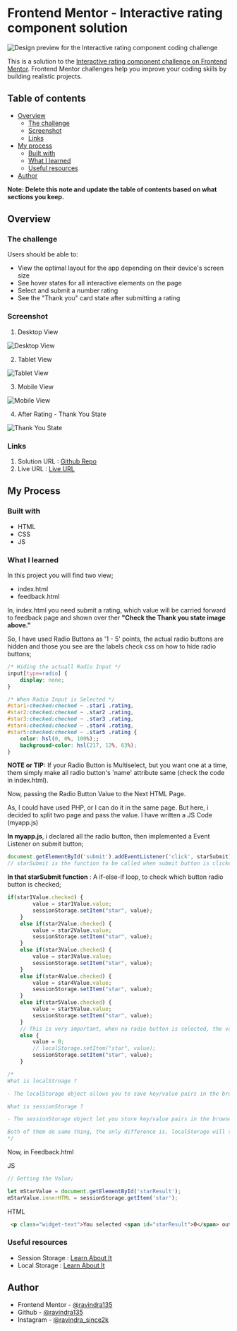 # Frontend Mentor - Interactive rating component solution

![Design preview for the Interactive rating component coding challenge](./images/desktopView.jpeg)


This is a solution to the [Interactive rating component challenge on Frontend Mentor](https://www.frontendmentor.io/challenges/interactive-rating-component-koxpeBUmI). Frontend Mentor challenges help you improve your coding skills by building realistic projects.

## Table of contents

- [Overview](#overview)
  - [The challenge](#the-challenge)
  - [Screenshot](#screenshot)
  - [Links](#links)
- [My process](#my-process)
  - [Built with](#built-with)
  - [What I learned](#what-i-learned)
  - [Useful resources](#useful-resources)
- [Author](#author)

**Note: Delete this note and update the table of contents based on what sections you keep.**

## Overview

### The challenge

Users should be able to:

- View the optimal layout for the app depending on their device's screen size
- See hover states for all interactive elements on the page
- Select and submit a number rating
- See the "Thank you" card state after submitting a rating

### Screenshot

1. Desktop View

![Desktop View](./images/desktopView.jpeg)

2. Tablet View

![Tablet View](./images/tabletView.png)

3. Mobile View

![Mobile View](./images/mobileView.png)

4. After Rating - Thank You State

![Thank You State](./images/thankyoustate.jpeg)


### Links

1. Solution URL : [Github Repo](https://github.com/ravindra135/interactive-rating-component-main)
2. Live URL     : [Live URL](https://ravindra135.github.io/interactive-rating-component-main/)

## My Process

### Built with

- HTML
- CSS
- JS

### What I learned

In this project you will find two view;
- index.html
- feedback.html

In, index.html you need submit a rating, which value will be carried forward to feedback page and shown over ther **"Check the Thank you state image above."**

So, I have used Radio Buttons as '1 - 5' points, the actual radio buttons are hidden and those you see are the labels check css on how to hide radio buttons;

```css
/* Hiding the actuall Radio Input */
input[type=radio] {
    display: none;
}

/* When Radio Input is Selected */
#star1:checked:checked ~ .star1 .rating,
#star2:checked:checked ~ .star2 .rating,
#star3:checked:checked ~ .star3 .rating,
#star4:checked:checked ~ .star4 .rating,
#star5:checked:checked ~ .star5 .rating {
    color: hsl(0, 0%, 100%);;
    background-color: hsl(217, 12%, 63%);
}
```

**NOTE or TIP:** If your Radio Button is Multiselect, but you want one at a time, them simply make all radio button's 'name' attribute same (check the code in index.html).

Now, passing the Radio Button Value to the Next HTML Page. 

As, I could have used PHP, or I can do it in the same page. But here, i decided to split two page and pass the value. I have written a JS Code (myapp.js)

**In myapp.js**, i declared all the radio button, then implemented a Event Listener on submit button;

```js
document.getElementById('submit').addEventListener('click', starSubmit);
// starSubmit is the function to be called when submit button is clicked;
```

**In that starSubmit function** : A if-else-if loop, to check which button radio button is checked;

```js
if(star1Value.checked) {
        value = star1Value.value;
        sessionStorage.setItem("star", value);
    } 
    else if(star2Value.checked) {
        value = star2Value.value;
        sessionStorage.setItem("star", value);
    } 
    else if(star3Value.checked) {
        value = star3Value.value;
        sessionStorage.setItem("star", value);
    } 
    else if(star4Value.checked) {
        value = star4Value.value;
        sessionStorage.setItem("star", value);
    } 
    else if(star5Value.checked) {
        value = star5Value.value;
        sessionStorage.setItem("star", value);
    } 
    // This is very important, when no radio button is selected, the value is set to 0; otherwise the var value will be undefined, and same will be carried forward;
    else {
        value = 0;
        // localStorage.setItem("star", value);
        sessionStorage.setItem("star", value);
    }

/*
What is localStroage ?

- The localStorage object allows you to save key/value pairs in the browser.

What is sessionStorage ?

- The sessionStorage object let you store key/value pairs in the browser.

Both of them do same thing, the only difference is, localStorage will store value until your browser data is cleared, whereas sessionStorage stores value for only one Session i.e. data will deleted after session close.
*/
```

Now, in Feedback.html

JS
```js
// Getting the Value;

let mStarValue = document.getElementById('starResult');
mStarValue.innerHTML = sessionStorage.getItem('star');
```
HTML
```html
 <p class="widget-text">You selected <span id="starResult">0</span> out of 5</p>
```

### Useful resources

- Session Storage : [Learn About It](https://www.w3schools.com/jsref/prop_win_sessionstorage.asp)
- Local Storage : [Learn About It](https://www.w3schools.com/jsref/prop_win_localstorage.asp)

## Author

- Frontend Mentor - [@ravindra135](https://www.frontendmentor.io/profile/ravindra135)
- Github - [@ravindra135](https://github.com/ravindra135/)
- Instagram - [@ravindra_since2k](https://www.instagram.com/ravindra_since2k/)